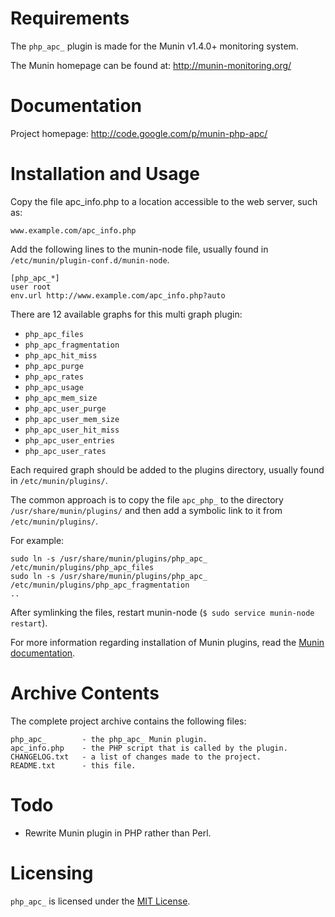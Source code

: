 # Requirements

The `php_apc_` plugin is made for the Munin v1.4.0+ monitoring system.

The Munin homepage can be found at: http://munin-monitoring.org/


# Documentation

Project homepage:  http://code.google.com/p/munin-php-apc/


# Installation and Usage

Copy the file apc_info.php to a location accessible to the web server, such as:

    www.example.com/apc_info.php
  
Add the following lines to the munin-node file, usually found in
`/etc/munin/plugin-conf.d/munin-node`.

    [php_apc_*]
    user root
    env.url http://www.example.com/apc_info.php?auto

There are 12 available graphs for this multi graph plugin:

  - `php_apc_files`
  - `php_apc_fragmentation`
  - `php_apc_hit_miss`
  - `php_apc_purge`
  - `php_apc_rates`
  - `php_apc_usage`
  - `php_apc_mem_size`
  - `php_apc_user_purge`
  - `php_apc_user_mem_size`
  - `php_apc_user_hit_miss`
  - `php_apc_user_entries`
  - `php_apc_user_rates`

Each required graph should be added to the plugins directory, usually found in
`/etc/munin/plugins/`.

The common approach is to copy the file `apc_php_` to the directory `/usr/share/munin/plugins/`
and then add a symbolic link to it from `/etc/munin/plugins/`.

For example:

    sudo ln -s /usr/share/munin/plugins/php_apc_ /etc/munin/plugins/php_apc_files
    sudo ln -s /usr/share/munin/plugins/php_apc_ /etc/munin/plugins/php_apc_fragmentation
    ..

After symlinking the files, restart munin-node (`$ sudo service munin-node restart`).

For more information regarding installation of Munin plugins, read the
[Munin documentation][1].


# Archive Contents

  The complete project archive contains the following files:

    php_apc_        - the php_apc_ Munin plugin.
    apc_info.php    - the PHP script that is called by the plugin.
    CHANGELOG.txt   - a list of changes made to the project.
    README.txt      - this file.


# Todo

  - Rewrite Munin plugin in PHP rather than Perl.


# Licensing

`php_apc_` is licensed under the [MIT License][2].


[1]: http://munin-monitoring.org/wiki/Documentation "Munin Documentation"
[2]: http://www.opensource.org/licenses/mit-license.php "MIT License"
